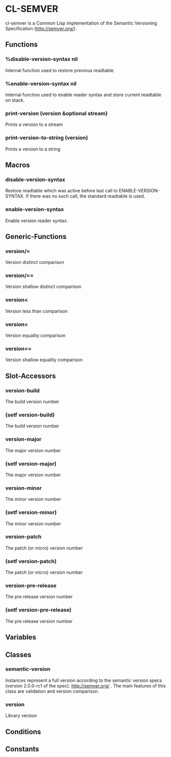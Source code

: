 # CL-SEMVER

cl-semver is a Common Lisp implementation of the Semantic Versioning Specification (http://semver.org/).

## Functions
### %disable-version-syntax nil
Internal function used to restore previous readtable.


### %enable-version-syntax nil
Internal function used to enable reader syntax and store current
readtable on stack.


### print-version (version &optional stream)
Prints a version to a stream


### print-version-to-string (version)
Prints a version to a string

## Macros
### disable-version-syntax
Restore readtable which was active before last call to
ENABLE-VERSION-SYNTAX. If there was no such call, the standard
readtable is used.

### enable-version-syntax
Enable version reader syntax.

## Generic-Functions
### version/=
Version distinct comparison

### version/==
Version shallow distinct comparison

### version<
Version less than comparison

### version=
Version equality comparison

### version==
Version shallow equality comparison

## Slot-Accessors
### version-build
The build version number

### (setf version-build)
The build version number

### version-major
The major version number

### (setf version-major)
The major version number

### version-minor
The minor version number

### (setf version-minor)
The minor version number

### version-patch
The patch (or micro) version number

### (setf version-patch)
The patch (or micro) version number

### version-pre-release
The pre release version number

### (setf version-pre-release)
The pre release version number

## Variables
## Classes
### semantic-version
Instances represent a full version according to the semantic version specs (version 2.0.0-rc1 of the spec). http://semver.org/ . The main features of this class are validation and version comparison.

### version
Library version

## Conditions
## Constants